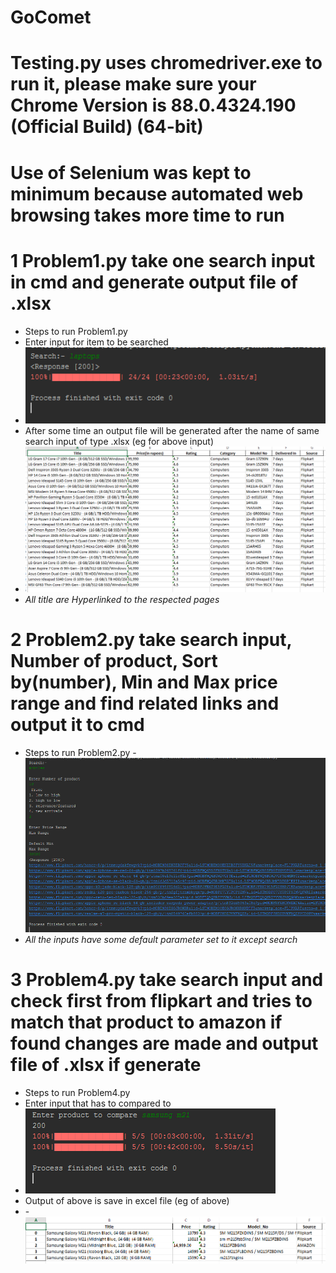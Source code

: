 # GoComet
# Testing.py uses chromedriver.exe to run it, please make sure your Chrome Version is 88.0.4324.190 (Official Build) (64-bit)
# Use of Selenium was kept to minimum because automated web browsing takes more time to run
# 1 Problem1.py take one search input in cmd and generate output file of .xlsx 
- Steps to run Problem1.py
- Enter input for item to be searched
- ![P1](https://github.com/Rishabhjaiswal0111/GoComet/blob/master/gocomet/img/img/p1.PNG)
- After some time an output file will be generated after the name of same search input of type .xlsx (eg for above input)
- ![P2](https://github.com/Rishabhjaiswal0111/GoComet/blob/master/gocomet/img/img/p2.PNG)
-  *All title are Hyperlinked to the respected pages*

# 2 Problem2.py take search input, Number of product, Sort by(number), Min and Max price range and find related links and output it to cmd
- Steps to run Problem2.py
-![P3](https://github.com/Rishabhjaiswal0111/GoComet/blob/master/gocomet/img/img/p3.PNG)
- *All the inputs have some default parameter set to it except search*

# 3 Problem4.py take search input and check first from flipkart and tries to match that product to amazon if found changes are made and output file of .xlsx if generate
- Steps to run Problem4.py
- Enter input that has to compared to
- ![P4](https://github.com/Rishabhjaiswal0111/GoComet/blob/master/gocomet/img/img/p4.PNG)
- Output of above is save in excel file (eg of above)
- -![P5](https://github.com/Rishabhjaiswal0111/GoComet/blob/master/gocomet/img/img/p5.PNG)
